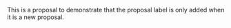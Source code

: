 This is a proposal to demonstrate that the proposal label is only added when it is a new proposal. 

